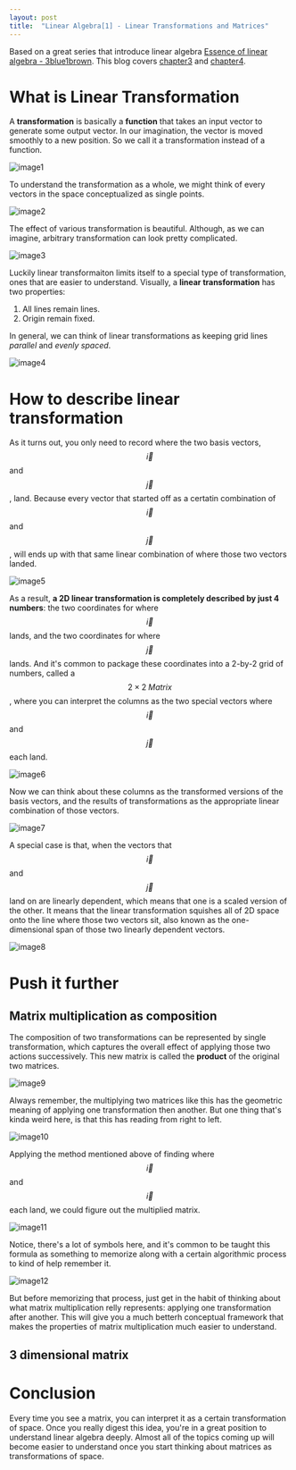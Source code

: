 ```yaml
---
layout: post
title:  "Linear Algebra[1] - Linear Transformations and Matrices"
---
```


<script type="text/javascript" src="http://cdn.mathjax.org/mathjax/latest/MathJax.js?config=default"></script>

Based on a great series that introduce linear algebra [Essence of linear algebra - 3blue1brown][youtube-linear]. This blog covers [chapter3][youtube-ch3] and [chapter4][youtube-ch4].

# What is Linear Transformation
A **transformation** is basically a **function** that takes an input vector to generate some output vector. In our imagination, the vector is moved smoothly to a new position. So we call it a transformation instead of a function.

![image1](../../../assets/img/LA_1_1.png)

To understand the transformation as a whole, we might think of every vectors in the space conceptualized as single points.

![image2](../../../assets/img/LA_1_2.gif)

The effect of various transformation is beautiful. Although, as we can imagine, arbitrary transformation can look pretty complicated.

![image3](../../../assets/img/LA_1_3.gif)

Luckily linear transformaiton limits itself to a special type of transformation, ones that are easier to understand. Visually, a **linear transformation** has two properties:
1. All lines remain lines.
2. Origin remain fixed.

In general, we can think of linear transformations as keeping grid lines *parallel* and *evenly spaced*.

![image4](../../../assets/img/LA_1_4.gif "Not a linear transformation")

# How to describe linear transformation
As it turns out, you only need to record where the two basis vectors, $$\vec{i}$$ and $$\vec{j}$$, land. Because every vector that started off as a certatin combination of $$\vec{i}$$ and $$\vec{j}$$, will ends up with that same linear combination of where those two vectors landed.

![image5](../../../assets/img/LA_1_5.png)

As a result, **a 2D linear transformation is completely described by just 4 numbers**: the two coordinates for where $$\vec{i}$$ lands, and the two coordinates for where $$\vec{j}$$ lands. And it's common to package these coordinates into a 2-by-2 grid of numbers, called a $$2\times2 \; Matrix$$, where you can interpret the columns as the two special vectors where $$\vec{i}$$ and $$\vec{j}$$ each land.

![image6](../../../assets/img/LA_1_6.gif)

Now we can think about these columns as the transformed versions of the basis vectors, and the results of transformations as the appropriate linear combination of those vectors.

![image7](../../../assets/img/LA_1_7.png)

A special case is that, when the vectors that $$\vec{i}$$ and $$\vec{j}$$ land on are linearly dependent, which means that one is a scaled version of the other. It means that the linear transformation squishes all of 2D space onto the line where those two vectors sit, also known as the one-dimensional span of those two linearly dependent vectors.

![image8](../../../assets/img/LA_1_8.gif)

# Push it further
## Matrix multiplication as composition
The composition of two transformations can be represented by single transformation, which captures the overall effect of applying those two actions successively. This new matrix is called the **product** of the original two matrices. 

![image9](../../../assets/img/LA_1_9.gif)

Always remember, the multiplying two matrices like this has the geometric meaning of applying one transformation then another. But one thing that's kinda weird here, is that this has reading from right to left.

![image10](../../../assets/img/LA_1_10.png)

Applying the method mentioned above of finding where $$\vec{i}$$ and $$\vec{i}$$ each land, we could figure out the multiplied matrix.

![image11](../../../assets/img/LA_1_11.gif)

Notice, there's a lot of symbols here, and it's common to be taught this formula as something to memorize along with a certain algorithmic process to kind of help remember it. 

![image12](../../../assets/img/LA_1_12.png)

But before memorizing that process, just get in the habit of thinking about what matrix multiplication relly represents: applying one transformation after another. This will give you a much betterh conceptual framework that makes the properties of matrix multiplication much easier to understand.

## 3 dimensional matrix


# Conclusion
Every time you see a matrix, you can interpret it as a certain transformation of space. Once you really digest this idea, you're in a great position to understand linear algebra deeply. Almost all of the topics coming up will become easier to understand once you start thinking about matrices as transformations of space.

[youtube-linear]: https://www.youtube.com/playlist?list=PLZHQObOWTQDPD3MizzM2xVFitgF8hE_ab
[youtube-ch3]: https://youtu.be/kYB8IZa5AuE
[youtube-ch4]: https://youtu.be/XkY2DOUCWMU